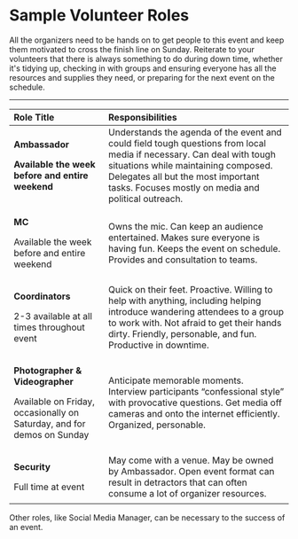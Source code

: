 # Sample Volunteer Roles

All the organizers need to be hands on to get people to this event and keep them motivated to cross the finish line on Sunday. Reiterate to your volunteers that there is always something to do during down time, whether it's tidying up, checking in with groups and ensuring everyone has all the resources and supplies they need, or preparing for the next event on the schedule.  
****

<table>
  <thead>
    <tr>
      <th style="text-align:left"><b>Role Title</b>
      </th>
      <th style="text-align:left">Responsibilities</th>
    </tr>
  </thead>
  <tbody>
    <tr>
      <td style="text-align:left">
        <p><b>Ambassador</b>
        </p>
        <p><b>Available the week before and entire weekend</b>
        </p>
      </td>
      <td style="text-align:left">Understands the agenda of the event and could field tough questions from
        local media if necessary. Can deal with tough situations while maintaining
        composed. Delegates all but the most important tasks. Focuses mostly on
        media and political outreach.</td>
    </tr>
    <tr>
      <td style="text-align:left">
        <p><b>MC</b>
        </p>
        <p>Available the week before and entire weekend</p>
      </td>
      <td style="text-align:left">Owns the mic. Can keep an audience entertained. Makes sure everyone is
        having fun. Keeps the event on schedule. Provides and consultation to teams.</td>
    </tr>
    <tr>
      <td style="text-align:left">
        <p><b>Coordinators</b>
        </p>
        <p>2-3 available at all times throughout event</p>
      </td>
      <td style="text-align:left">Quick on their feet. Proactive. Willing to help with anything, including
        helping introduce wandering attendees to a group to work with. Not afraid
        to get their hands dirty. Friendly, personable, and fun. Productive in
        downtime.</td>
    </tr>
    <tr>
      <td style="text-align:left">
        <p><b>Photographer &amp; Videographer</b>
        </p>
        <p>Available on Friday, occasionally on Saturday, and for demos on Sunday</p>
      </td>
      <td style="text-align:left">Anticipate memorable moments. Interview participants &#x201C;confessional
        style&#x201D; with provocative questions. Get media off cameras and onto
        the internet efficiently. Organized, personable.</td>
    </tr>
    <tr>
      <td style="text-align:left">
        <p><b>Security</b>
        </p>
        <p>Full time at event
          <br />
        </p>
      </td>
      <td style="text-align:left">May come with a venue. May be owned by Ambassador. Open event format can
        result in detractors that can often consume a lot of organizer resources.</td>
    </tr>
  </tbody>
</table>Other roles, like Social Media Manager, can be necessary to the success of an event.   


